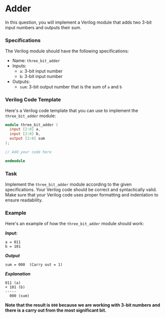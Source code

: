 
# Adder

In this question, you will implement a Verilog module that adds two 3-bit input numbers and outputs their sum.

### Specifications

The Verilog module should have the following specifications:

- Name: `three_bit_adder`
- Inputs: 
  - `a`: 3-bit input number
  - `b`: 3-bit input number
- Outputs:
  - `sum`: 3-bit output number that is the sum of `a` and `b`

### Verilog Code Template

Here's a Verilog code template that you can use to implement the `three_bit_adder` module:

```verilog
module three_bit_adder (
  input [2:0] a,
  input [2:0] b,
  output [2:0] sum
);

// Add your code here

endmodule
```
### Task
Implement the `three_bit_adder` module according to the given specifications. Your Verilog code should be correct and syntactically valid. Make sure that your Verilog code uses proper formatting and indentation to ensure readability.

### Example
Here's an example of how the `three_bit_adder` module should work:

***Input:***
```
a = 011
b = 101
```
***Output***
```
sum = 000  (Carry out = 1)

```

***Explanation***
```
011 (a)
+ 101 (b)
-----
  000 (sum)
```

**Note that the result is `000` because we are working with 3-bit numbers and there is a carry out from the most significant bit.**

